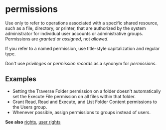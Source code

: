 # permissions

Use only to refer to operations associated with a specific shared resource, such as a file, directory, or printer, that are authorized by the system administrator for individual user accounts or administrative groups. Permissions are *granted* or *assigned*, not *allowed*.

If you refer to a named permission, use title-style capitalization and regular type.

Don't use *privileges* or *permission records* as a synonym for *permissions*.

## Examples

- Setting the Traverse Folder permission on a folder doesn't automatically set the Execute File permission on all files within that folder.  
- Grant Read, Read and Execute, and List Folder Content permissions to the Users group.
- Whenever possible, assign permissions to groups instead of users.

**See also** [rights](../r/rights.md), [user rights](../u/user-rights.md)
